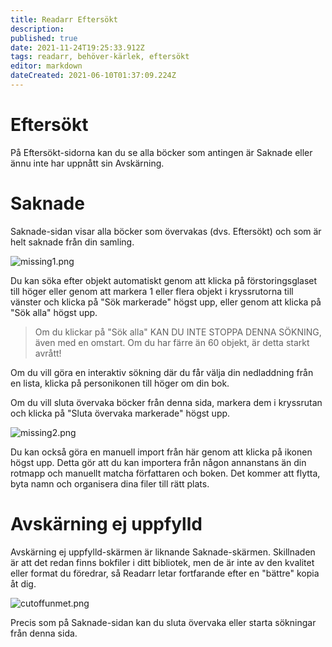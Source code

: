 ```yaml
---
title: Readarr Eftersökt
description: 
published: true
date: 2021-11-24T19:25:33.912Z
tags: readarr, behöver-kärlek, eftersökt
editor: markdown
dateCreated: 2021-06-10T01:37:09.224Z
---
```


# Eftersökt

På Eftersökt-sidorna kan du se alla böcker som antingen är Saknade eller ännu inte har uppnått sin Avskärning.

# Saknade

Saknade-sidan visar alla böcker som övervakas (dvs. Eftersökt) och som är helt saknade från din samling.

![missing1.png](/assets/readarr/missing1.png)

Du kan söka efter objekt automatiskt genom att klicka på förstoringsglaset till höger eller genom att markera 1 eller flera objekt i kryssrutorna till vänster och klicka på "Sök markerade" högst upp, eller genom att klicka på "Sök alla" högst upp.

> Om du klickar på "Sök alla" KAN DU INTE STOPPA DENNA SÖKNING, även med en omstart. Om du har färre än 60 objekt, är detta starkt avrått!

Om du vill göra en interaktiv sökning där du får välja din nedladdning från en lista, klicka på personikonen till höger om din bok.

Om du vill sluta övervaka böcker från denna sida, markera dem i kryssrutan och klicka på "Sluta övervaka markerade" högst upp.

![missing2.png](/assets/readarr/missing2.png)

Du kan också göra en manuell import från här genom att klicka på ikonen högst upp. Detta gör att du kan importera från någon annanstans än din rotmapp och manuellt matcha författaren och boken. Det kommer att flytta, byta namn och organisera dina filer till rätt plats.

# Avskärning ej uppfylld

Avskärning ej uppfylld-skärmen är liknande Saknade-skärmen. Skillnaden är att det redan finns bokfiler i ditt bibliotek, men de är inte av den kvalitet eller format du föredrar, så Readarr letar fortfarande efter en "bättre" kopia åt dig.

![cutoffunmet.png](/assets/readarr/cutoffunmet.png)

Precis som på Saknade-sidan kan du sluta övervaka eller starta sökningar från denna sida.